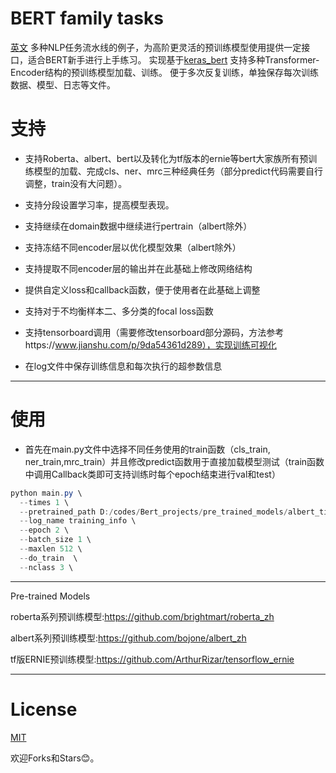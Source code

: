 BERT family tasks
===========================
[英文](https://github.com/stupidHIGH/bert_family_classification/blob/master/README.md)
多种NLP任务流水线的例子，为高阶更灵活的预训练模型使用提供一定接口，适合BERT新手进行上手练习。
实现基于[keras_bert](#https://github.com/CyberZHG/keras-bert)
支持多种Transformer-Encoder结构的预训练模型加载、训练。
便于多次反复训练，单独保存每次训练数据、模型、日志等文件。


# 支持

- 支持Roberta、albert、bert以及转化为tf版本的ernie等bert大家族所有预训练模型的加载、完成cls、ner、mrc三种经典任务（部分predict代码需要自行调整，train没有大问题）。

- 支持分段设置学习率，提高模型表现。


- 支持继续在domain数据中继续进行pertrain（albert除外）


- 支持冻结不同encoder层以优化模型效果（albert除外）


- 支持提取不同encoder层的输出并在此基础上修改网络结构


- 提供自定义loss和callback函数，便于使用者在此基础上调整


- 支持对于不均衡样本二、多分类的focal loss函数


- 支持tensorboard调用（需要修改tensorboard部分源码，方法参考https://www.jianshu.com/p/9da54361d289），实现训练可视化
- 在log文件中保存训练信息和每次执行的超参数信息

************************************************************************************************************************

# 使用

- 首先在main.py文件中选择不同任务使用的train函数（cls_train, ner_train,mrc_train）并且修改predict函数用于直接加载模型测试（train函数中调用Callback类即可支持训练时每个epoch结束进行val和test）

```powershell
python main.py \
  --times 1 \
  --pretrained_path D:/codes/Bert_projects/pre_trained_models/albert_tiny_google_zh_489k/ \
  --log_name training_info \
  --epoch 2 \
  --batch_size 1 \
  --maxlen 512 \
  --do_train  \
  --nclass 3 \
```

************************************************************************************************************************

Pre-trained Models

roberta系列预训练模型:https://github.com/brightmart/roberta_zh

albert系列预训练模型:https://github.com/bojone/albert_zh

tf版ERNIE预训练模型:https://github.com/ArthurRizar/tensorflow_ernie

************************************************************************************************************************

# License
[MIT](./LICENSE)

欢迎Forks和Stars:blush:。

